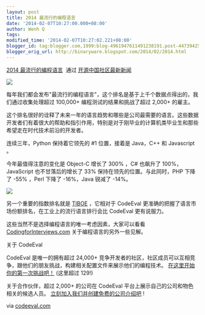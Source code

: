 ```yaml
---
layout: post
title: 2014 最流行的编程语言
date: '2014-02-07T10:27:00.000+08:00'
author: Wenh Q
tags:
modified_time: '2014-02-07T10:27:02.221+08:00'
blogger_id: tag:blogger.com,1999:blog-4961947611491238191.post-4473942536156361309
blogger_orig_url: http://binaryware.blogspot.com/2014/02/2014.html
---
```

[2014
最流行的编程语言](http://www.oschina.net/news/48495/best-programming-language-jobs)  通过
[开源中国社区最新新闻](http://www.oschina.net/?from=rss)


![](https://images-blogger-opensocial.googleusercontent.com/gadgets/proxy?url=http%3A%2F%2Fstatic.oschina.net%2Fuploads%2Fspace%2F2014%2F0204%2F104244_aRzG_865233.jpg&container=blogger&gadget=a&rewriteMime=image%2F*)

每年我们都会发布"最流行的编程语言"，这个排名是基于上千个数据点得出的，我们通过收集处理超过
100,000+ 编程测试的结果和挑战了超过 2,000+ 的雇主。

这个排名很好的诠释了未来一年的语言趋势和哪些是公司最需要的语言。这些数据开发者们有着很大的帮助和指引作用，特别是对于刚毕业的计算机类毕业生和那些希望走在时代技术前沿的开发者。

连续三年，Python 保持着它领先的 #1 位置，接着是 Java，C++ 和 Javascript
。

今年最值得注意的变化是 Object-C 增长了 300% ，C# 也飙升了
100%，JavaScript 也不甘落后的增长了 33% 保持在领先的位置。与此同时，PHP
下降了 -55% ，Perl 下降了 -16%，Java 锐减了 -14%。

![](https://images-blogger-opensocial.googleusercontent.com/gadgets/proxy?url=http%3A%2F%2Fstatic.oschina.net%2Fuploads%2Fspace%2F2014%2F0204%2F090019_AuQ3_865233.png&container=blogger&gadget=a&rewriteMime=image%2F*)

另一个重要的指数排名就是
[TIBOE](http://www.tiobe.com/index.php/content/paperinfo/tpci/index.html)
，它相对于 CodeEval
更准确的把握了语言市场份额排名，在工业上的流行语言排行会比 CodeEval
更有说服力。

这些当然不是选择编程语言的唯一考虑因素，大家可以看看
[CodingforInterviews.com](http://blog.codingforinterviews.com/best-programming-language-jobs/)
关于编程语言的另外一些见解。

关于 CodeEval

CodeEval 是唯一的拥有超过 24,000+
竞争开发者的社区，社区成员可以互相竞争，跟他们的朋友挑战，构建相关配置文件来展示他们的编程技术。
[在这里开始你的第一次挑战吧！](https://www.codeeval.com/accounts/register/new/?reg_profile=normal_user)
(这里超过 129!)

关于合作伙伴，超过 2,000+ 的公司在 CodeEval
平台上展示自己的公司和物色相关的候选人员。
[立刻加入我们并创建免费的公司介绍吧](https://www.codeeval.com/accounts/register/new/?reg_profile=employer)
!

via [codeeval.com](http://blog.codeeval.com/2014#.UvAz_bR5dvB)
